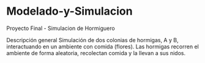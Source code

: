 # Modelado-y-Simulacion

Proyecto Final - Simulacion de Hormiguero

Descripción general
Simulación de dos colonias de hormigas, A y B, interactuando en un ambiente con comida (flores). Las hormigas recorren el ambiente de forma aleatoria, recolectan comida y la llevan a sus nidos.
